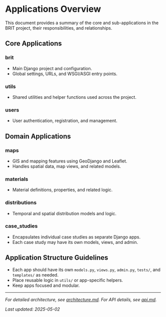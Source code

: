 # Applications Overview

This document provides a summary of the core and sub-applications in the BRIT project, their responsibilities, and relationships.

## Core Applications

### brit
- Main Django project and configuration.
- Global settings, URLs, and WSGI/ASGI entry points.

### utils
- Shared utilities and helper functions used across the project.

### users
- User authentication, registration, and management.

## Domain Applications

### maps
- GIS and mapping features using GeoDjango and Leaflet.
- Handles spatial data, map views, and related models.

### materials
- Material definitions, properties, and related logic.

### distributions
- Temporal and spatial distribution models and logic.

### case_studies
- Encapsulates individual case studies as separate Django apps.
- Each case study may have its own models, views, and admin.

## Application Structure Guidelines
- Each app should have its own `models.py`, `views.py`, `admin.py`, `tests/`, and `templates/` as needed.
- Place reusable logic in `utils/` or app-specific helpers.
- Keep apps focused and modular.

---

*For detailed architecture, see [architecture.md](architecture.md). For API details, see [api.md](api.md).*

_Last updated: 2025-05-02_
